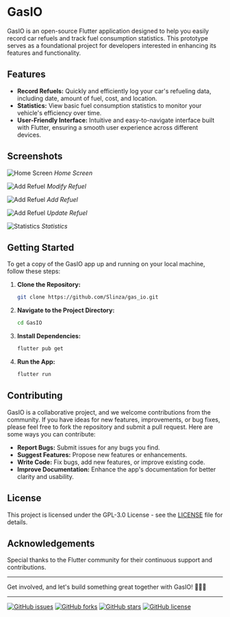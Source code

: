 # GasIO

GasIO is an open-source Flutter application designed to help you easily record car refuels and track fuel consumption statistics. This prototype serves as a foundational project for developers interested in enhancing its features and functionality.

## Features

- **Record Refuels:** Quickly and efficiently log your car's refueling data, including date, amount of fuel, cost, and location.
- **Statistics:** View basic fuel consumption statistics to monitor your vehicle's efficiency over time.
- **User-Friendly Interface:** Intuitive and easy-to-navigate interface built with Flutter, ensuring a smooth user experience across different devices.

## Screenshots

![Home Screen](screenshots/refuel_list.jpg)
*Home Screen*

![Add Refuel](screenshots/sliding_elements.jpg)
*Modify Refuel*

![Add Refuel](screenshots/add_refuel.jpg)
*Add Refuel*

![Add Refuel](screenshots/update_refuel.jpg)
*Update Refuel*

![Statistics](screenshots/statistics.jpg)
*Statistics*

## Getting Started

To get a copy of the GasIO app up and running on your local machine, follow these steps:

1. **Clone the Repository:**
    ```bash
    git clone https://github.com/Slinza/gas_io.git
    ```

2. **Navigate to the Project Directory:**
    ```bash
    cd GasIO
    ```

3. **Install Dependencies:**
    ```bash
    flutter pub get
    ```

4. **Run the App:**
    ```bash
    flutter run
    ```

## Contributing

GasIO is a collaborative project, and we welcome contributions from the community. If you have ideas for new features, improvements, or bug fixes, please feel free to fork the repository and submit a pull request. Here are some ways you can contribute:

- **Report Bugs:** Submit issues for any bugs you find.
- **Suggest Features:** Propose new features or enhancements.
- **Write Code:** Fix bugs, add new features, or improve existing code.
- **Improve Documentation:** Enhance the app's documentation for better clarity and usability.

## License

This project is licensed under the GPL-3.0 License - see the [LICENSE](LICENSE) file for details.

## Acknowledgements

Special thanks to the Flutter community for their continuous support and contributions.

---

Get involved, and let's build something great together with GasIO! 🚗⛽🚀

---

[![GitHub issues](https://img.shields.io/github/issues/Slinza/gas_io)](https://github.com/Slinza/gas_io/issues)
[![GitHub forks](https://img.shields.io/github/forks/Slinza/gas_io)](https://github.com/Slinza/gas_io/network)
[![GitHub stars](https://img.shields.io/github/stars/Slinza/gas_io)](https://github.com/Slinza/gas_io/stargazers)
[![GitHub license](https://img.shields.io/github/license/Slinza/gas_io)](https://github.com/Slinza/gas_io/blob/main/LICENSE)